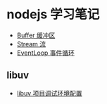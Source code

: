 # nodejs 学习笔记
* [Buffer 缓冲区](https://github.com/woai3c/nodejs-learning-notes/blob/main/doc/buffer.md)
* [Stream 流](https://github.com/woai3c/nodejs-learning-notes/blob/main/doc/stream.md)
* [EventLoop 事件循环](https://github.com/woai3c/nodejs-learning-notes/blob/main/doc/eventLoop.md)

## libuv
* [libuv 项目调试环境配置](https://github.com/woai3c/nodejs-learning-notes/blob/main/doc/libuv/config.md)
